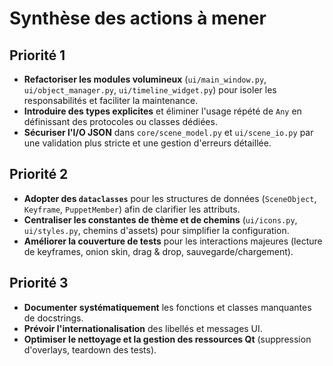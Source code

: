 # Synthèse des actions à mener

## Priorité 1
- **Refactoriser les modules volumineux** (`ui/main_window.py`, `ui/object_manager.py`, `ui/timeline_widget.py`) pour isoler les responsabilités et faciliter la maintenance.
- **Introduire des types explicites** et éliminer l'usage répété de `Any` en définissant des protocoles ou classes dédiées.
- **Sécuriser l'I/O JSON** dans `core/scene_model.py` et `ui/scene_io.py` par une validation plus stricte et une gestion d'erreurs détaillée.

## Priorité 2
- **Adopter des `dataclasses`** pour les structures de données (`SceneObject`, `Keyframe`, `PuppetMember`) afin de clarifier les attributs.
- **Centraliser les constantes de thème et de chemins** (`ui/icons.py`, `ui/styles.py`, chemins d'assets) pour simplifier la configuration.
- **Améliorer la couverture de tests** pour les interactions majeures (lecture de keyframes, onion skin, drag & drop, sauvegarde/chargement).

## Priorité 3
- **Documenter systématiquement** les fonctions et classes manquantes de docstrings.
- **Prévoir l'internationalisation** des libellés et messages UI.
- **Optimiser le nettoyage et la gestion des ressources Qt** (suppression d'overlays, teardown des tests).
